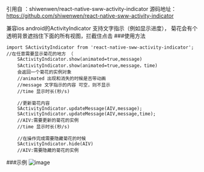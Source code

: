 引用自 ：shiwenwen/react-native-sww-activity-indicator
源码地址：https://github.com/shiwenwen/react-native-sww-activity-indicator


兼容ios android的ActivityIndicator 支持文字指示（例如显示进度）， 菊花会有个透明背景遮挡住下面的所有视图，拦截住点击
###使用方法

	import SActivityIndicator from 'react-native-sww-activity-indicator';
	//在任意需要显示菊花的地方 （
        SActivityIndicator.show(animated=true,message)
        SActivityIndicator.show(animated=true,message，time)
        会返回一个菊花的实例对象
        //animated 出现和消失的时候是否带动画
        //message 文字指示的内容 可空，则不显示
        //time 显示时长(秒/s)
        
        //更新菊花内容
        SActivityIndicator.updateMessage(AIV,message);
        SActivityIndicator.updateMessage(AIV,message,time);
        //AIV:需要更新的菊花的实例
        //time 显示时长(秒/s)

	    //在操作完成需要隐藏菊花的时候
		SActivityIndicator.hide(AIV) 
		//AIV:需要隐藏的菊花的实例
		
		
###示例
 ![image](https://github.com/shiwenwen/react-native-sww-activity-indicator/blob/master/SActivityIndicator.gif)

		





